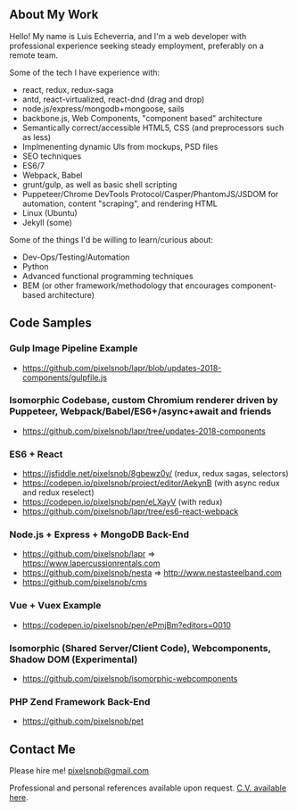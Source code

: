 ## About My Work

Hello! My name is Luis Echeverria, and I'm a web developer with professional experience seeking steady employment, preferably on a remote team.

Some of the tech I have experience with:

* react, redux, redux-saga
* antd, react-virtualized, react-dnd (drag and drop)
* node.js/express/mongodb+mongoose, sails
* backbone.js, Web Components, "component based" architecture
* Semantically correct/accessible HTML5, CSS (and preprocessors such as less)
* Implmenenting dynamic UIs from mockups, PSD files
* SEO techniques
* ES6/7
* Webpack, Babel
* grunt/gulp, as well as basic shell scripting
* Puppeteer/Chrome DevTools Protocol/Casper/PhantomJS/JSDOM for automation, content "scraping", and rendering HTML
* Linux (Ubuntu)
* Jekyll (some)

Some of the things I'd be willing to learn/curious about:

* Dev-Ops/Testing/Automation
* Python
* Advanced functional programming techniques
* BEM (or other framework/methodology that encourages component-based architecture)

## Code Samples

### Gulp Image Pipeline Example
* https://github.com/pixelsnob/lapr/blob/updates-2018-components/gulpfile.js

### Isomorphic Codebase, custom Chromium renderer driven by Puppeteer, Webpack/Babel/ES6+/async+await and friends

* https://github.com/pixelsnob/lapr/tree/updates-2018-components

### ES6 + React

* https://jsfiddle.net/pixelsnob/8gbewz0y/ (redux, redux sagas, selectors)
* https://codepen.io/pixelsnob/project/editor/AekynB (with async redux and redux reselect)
* https://codepen.io/pixelsnob/pen/eLXayV (with redux)
* https://github.com/pixelsnob/lapr/tree/es6-react-webpack

### Node.js + Express + MongoDB Back-End

* https://github.com/pixelsnob/lapr => https://www.lapercussionrentals.com
* https://github.com/pixelsnob/nesta => http://www.nestasteelband.com
* https://github.com/pixelsnob/cms

### Vue + Vuex Example

* https://codepen.io/pixelsnob/pen/ePmjBm?editors=0010

### Isomorphic (Shared Server/Client Code), Webcomponents, Shadow DOM (Experimental)

* https://github.com/pixelsnob/isomorphic-webcomponents

### PHP Zend Framework Back-End

* https://github.com/pixelsnob/pet

## Contact Me

Please hire me! pixelsnob@gmail.com

Professional and personal references available upon request. [C.V. available here](https://github.com/pixelsnob/about/blob/master/Luis_A_Echeverria_CV.pdf).

